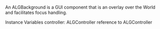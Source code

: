 An ALGBackground is a GUI component that is an overlay over the World and facilitates focus handling.

Instance Variables
	controller:		ALGController 		reference to ALGController